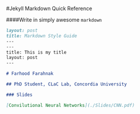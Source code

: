 
#Jekyll Markdown Quick Reference


####Write in simply awesome `markdown`

```markdown
layout: post
title: Markdown Style Guide
---
---
title: This is my title
layout: post
---

# Farhood Farahnak

## PhD Student, CLaC Lab, Concordia University

### Slides

[Convilutional Neural Networks](./Slides/CNN.pdf)
